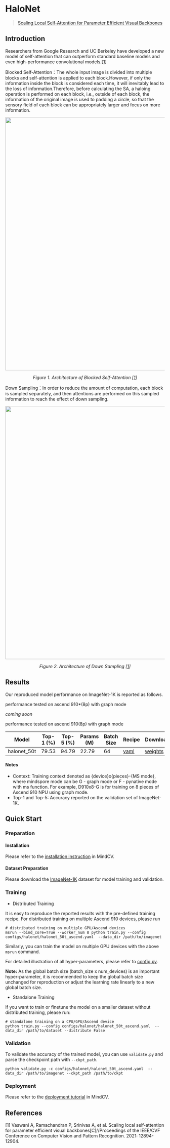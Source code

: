 # HaloNet

> [Scaling Local Self-Attention for Parameter Efficient Visual Backbones](https://arxiv.org/abs/2103.12731)

## Introduction

Researchers from Google Research and UC Berkeley have developed a new model of self-attention that can outperform standard baseline models and even high-performance convolutional models.[[1](#references)]

Blocked Self-Attention：The whole input image is divided into multiple blocks and self-attention is applied to each block.However, if only the information inside the block is considered each time, it will inevitably lead to the loss of information.Therefore, before calculating the SA, a haloing operation is performed on each block, i.e., outside of each block, the information of the original image is used to padding a circle, so that the sensory field of each block can be appropriately larger and focus on more information.

<p align="center">
  <img src="https://github-production-user-asset-6210df.s3.amazonaws.com/50255437/257577202-3ac43b82-785a-42c5-9b6c-ca58b0fa7ab8.png" width=800 />
</p>
<p align="center">
  <em>Figure 1. Architecture of Blocked Self-Attention [<a href="#references">1</a>] </em>
</p>

Down Sampling：In order to reduce the amount of computation, each block is sampled separately, and then attentions are performed on this sampled information to reach the effect of down sampling.

<p align="center">
  <img src="https://github-production-user-asset-6210df.s3.amazonaws.com/50255437/257578183-fe45c2c2-5006-492b-b30a-5b049a0e2531.png" width=800 />
</p>
<p align="center">
  <em>Figure 2. Architecture of Down Sampling [<a href="#references">1</a>] </em>
</p>


## Results

Our reproduced model performance on ImageNet-1K is reported as follows.

performance tested on ascend 910*(8p) with graph mode

*coming soon*

performance tested on ascend 910(8p) with graph mode

<div align="center">

| Model       | Top-1 (%) | Top-5 (%) | Params (M) | Batch Size | Recipe                                                                                            | Download                                                                                   |
| ----------- | --------- | --------- | ---------- | ---------- | ------------------------------------------------------------------------------------------------- | ------------------------------------------------------------------------------------------ |
| halonet_50t | 79.53     | 94.79     | 22.79      | 64         | [yaml](https://github.com/mindspore-lab/mindcv/blob/main/configs/halonet/halonet_50t_ascend.yaml) | [weights](https://download.mindspore.cn/toolkits/mindcv/halonet/halonet_50t-533da6be.ckpt) |

</div>

#### Notes

- Context: Training context denoted as {device}x{pieces}-{MS mode}, where mindspore mode can be G - graph mode or F - pynative mode with ms function. For example, D910x8-G is for training on 8 pieces of Ascend 910 NPU using graph mode.
- Top-1 and Top-5: Accuracy reported on the validation set of ImageNet-1K.

## Quick Start

### Preparation

#### Installation
Please refer to the [installation instruction](https://github.com/mindspore-ecosystem/mindcv#installation) in MindCV.

#### Dataset Preparation
Please download the [ImageNet-1K](https://www.image-net.org/challenges/LSVRC/2012/index.php) dataset for model training and validation.

### Training

* Distributed Training

It is easy to reproduce the reported results with the pre-defined training recipe. For distributed training on multiple Ascend 910 devices, please run

```shell
# distributed training on multiple GPU/Ascend devices
msrun --bind_core=True --worker_num 8 python train.py --config configs/halonet/halonet_50t_ascend.yaml  --data_dir /path/to/imagenet
```



Similarly, you can train the model on multiple GPU devices with the above `msrun` command.

For detailed illustration of all hyper-parameters, please refer to [config.py](https://github.com/mindspore-lab/mindcv/blob/main/config.py).

**Note:**  As the global batch size  (batch_size x num_devices) is an important hyper-parameter, it is recommended to keep the global batch size unchanged for reproduction or adjust the learning rate linearly to a new global batch size.

* Standalone Training

If you want to train or finetune the model on a smaller dataset without distributed training, please run:

```shell
# standalone training on a CPU/GPU/Ascend device
python train.py --config configs/halonet/halonet_50t_ascend.yaml  --data_dir /path/to/dataset --distribute False
```

### Validation

To validate the accuracy of the trained model, you can use `validate.py` and parse the checkpoint path with `--ckpt_path`.

```shell
python validate.py -c configs/halonet/halonet_50t_ascend.yaml  --data_dir /path/to/imagenet --ckpt_path /path/to/ckpt
```

### Deployment

Please refer to the [deployment tutorial](https://mindspore-lab.github.io/mindcv/tutorials/deployment/) in MindCV.

## References

[1] Vaswani A, Ramachandran P, Srinivas A, et al. Scaling local self-attention for parameter efficient visual backbones[C]//Proceedings of the IEEE/CVF Conference on Computer Vision and Pattern Recognition. 2021: 12894-12904.
